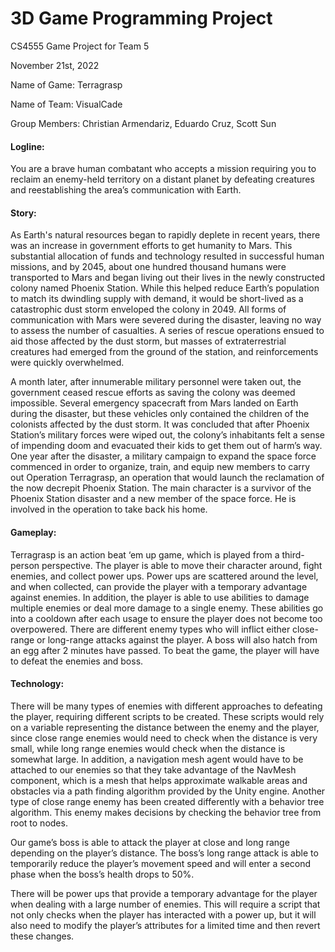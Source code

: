 # 3D Game Programming Project
CS4555 Game Project for Team 5

November 21st, 2022

Name of Game: Terragrasp

Name of Team: VisualCade

Group Members: Christian Armendariz, Eduardo Cruz, Scott Sun

#### Logline:
You are a brave human combatant who accepts a mission requiring you to reclaim an enemy-held territory on a distant planet by defeating creatures and reestablishing the area’s communication with Earth.

#### Story:
As Earth's natural resources began to rapidly deplete in recent years, there was an increase in government efforts to get humanity to Mars. This substantial allocation of funds and technology resulted in successful human missions, and by 2045, about one hundred thousand humans were transported to Mars and began living out their lives in the newly constructed colony named Phoenix Station. While this helped reduce Earth’s population to match its dwindling supply with demand, it would be short-lived as a catastrophic dust storm enveloped the colony in 2049. All forms of communication with Mars were severed during the disaster, leaving no way to assess the number of casualties. A series of rescue operations ensued to aid those affected by the dust storm, but masses of extraterrestrial creatures had emerged from the ground of the station, and reinforcements were quickly overwhelmed.

A month later, after innumerable military personnel were taken out, the government ceased rescue efforts as saving the colony was deemed impossible. Several emergency spacecraft from Mars landed on Earth during the disaster, but these vehicles only contained the children of the colonists affected by the dust storm. It was concluded that after Phoenix Station’s military forces were wiped out, the colony’s inhabitants felt a sense of impending doom and evacuated their kids to get them out of harm’s way. One year after the disaster, a military campaign to expand the space force commenced in order to organize, train, and equip new members to carry out Operation Terragrasp, an operation that would launch the reclamation of the now decrepit Phoenix Station. The main character is a survivor of the Phoenix Station disaster and a new member of the space force. He is involved in the operation to take back his home.

#### Gameplay:
Terragrasp is an action beat ‘em up game, which is played from a third-person perspective. The player is able to move their character around, fight enemies, and collect power ups. Power ups are scattered around the level, and when collected, can provide the player with a temporary advantage against enemies. In addition, the player is able to use abilities to damage multiple enemies or deal more damage to a single enemy. These abilities go into a cooldown after each usage to ensure the player does not become too overpowered. There are different enemy types who will inflict either close-range or long-range attacks against the player. A boss will also hatch from an egg after 2 minutes have passed. To beat the game, the player will have to defeat the enemies and boss.

#### Technology:
There will be many types of enemies with different approaches to defeating the player, requiring different scripts to be created. These scripts would rely on a variable representing the distance between the enemy and the player, since close range enemies would need to check when the distance is very small, while long range enemies would check when the distance is somewhat large. In addition, a navigation mesh agent would have to be attached to our enemies so that they take advantage of the NavMesh component, which is a mesh that helps approximate walkable areas and obstacles via a path finding algorithm provided by the Unity engine. Another type of close range enemy has been created differently with a behavior tree algorithm. This enemy makes decisions by checking the behavior tree from root to nodes.

Our game’s boss is able to attack the player at close and long range depending on the player’s distance. The boss’s long range attack is able to temporarily reduce the player’s movement speed and will enter a second phase when the boss’s health drops to 50%.

There will be power ups that provide a temporary advantage for the player when dealing with a large number of enemies. This will require a script that not only checks when the player has interacted with a power up, but it will also need to modify the player’s attributes for a limited time and then revert these changes.
